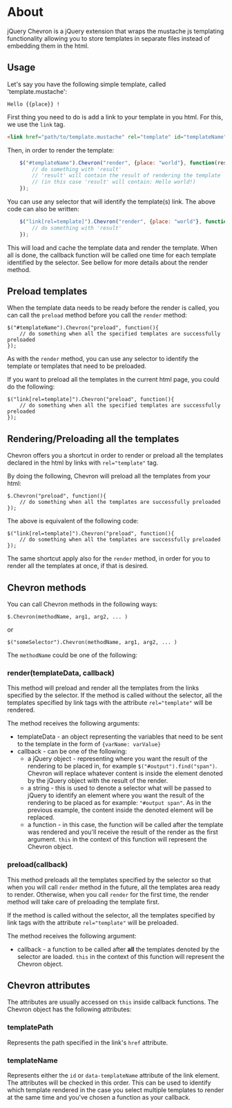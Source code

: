 # About

jQuery Chevron is a jQuery extension that wraps the mustache js templating functionality allowing you to store templates in separate files instead of embedding them in the html.

## Usage

Let's say you have the following simple template, called 'template.mustache':

```
Hello {{place}} !
```

First thing you need to do is add a link to your template in you html. For this, we use the `link` tag.

```html
<link href="path/to/template.mustache" rel="template" id="templateName"/>
```

Then, in order to render the template:

```js
	$("#templateName").Chevron("render", {place: "world"}, function(result){
		// do something with 'result'
		// 'result' will contain the result of rendering the template
		// (in this case 'result' will contain: Hello world!)
	});

```

You can use any selector that will identify the template(s) link. The above code can also be written:

```js
	$("link[rel=template]").Chevron("render", {place: "world"}, function(result){
		// do something with 'result'
	});

```

This will load and cache the template data and render the template. When all is done, the callback function will be called one time for each template identified by the selector. See bellow for more details about the render method.

## Preload templates

When the template data needs to be ready before the render is called, you can call the `preload` method before you call the `render` method:

	$("#templateName").Chevron("preload", function(){
		// do something when all the specified templates are successfully preloaded
	});

As with the `render` method, you can use any selector to identify the template or templates that need to be preloaded. 


If you want to preload all the templates in the current html page, you could do the following:

	$("link[rel=template]").Chevron("preload", function(){
		// do something when all the specified templates are successfully preloaded
	});


## Rendering/Preloading all the templates

Chevron offers you a shortcut in order to render or preload all the templates declared in the html by links with `rel="template"` tag.

By doing the following, Chevron will preload all the templates from your html:

	$.Chevron("preload", function(){
		// do something when all the templates are successfully preloaded
	});

The above is equivalent of the following code:

	$("link[rel=template]").Chevron("preload", function(){
		// do something when all the templates are successfully preloaded
	});

The same shortcut apply also for the `render` method, in order for you to render all the templates at once, if that is desired.


## Chevron methods

You can call Chevron methods in the following ways:

    $.Chevron(methodName, arg1, arg2, ... )

or

    $("someSelector").Chevron(methodName, arg1, arg2, ... )

The `methodName` could be one of the following: 

### render(templateData, callback)

This method will preload and render all the templates from the links specified by the selector. If the method is called without the selector, all the templates specified by link tags with the attribute `rel="template"` will be rendered.

The method receives the following arguments:

* templateData - an object representing the variables that need to be sent to the template in the form of `{varName: varValue}`
* callback - can be one of the following:
  * a jQuery object - representing where you want the result of the rendering to be placed in, for example `$("#output").find("span")`. Chevron will replace whatever content is inside the element denoted by the jQuery object with the result of the render.
  * a string - this is used to denote a selector what will be passed to jQuery to identify an element where you want the result of the rendering to be placed as for example: `"#output span"`. As in the previous example, the content inside the denoted element will be replaced.
  * a function - in this case, the function will be called after the template was rendered and you'll receive the result of the render as the first argument. `this` in the context of this function will represent the Chevron object.

### preload(callback)

This method preloads all the templates specified by the selector so that when you will call `render` method in the future, all the templates area ready to render. Otherwise, when you call `render` for the first time, the render method will take care of preloading the template first. 

If the method is called without the selector, all the templates specified by link tags with the attribute `rel="template"` will be preloaded.

The method receives the following argument:

* callback - a function to be called after **all** the templates denoted by the selector are loaded. `this` in the context of this function will represent the Chevron object.

## Chevron attributes

The attributes are usually accessed on `this` inside callback functions. The Chevron object has the following attributes:

### templatePath
Represents the path specified in the link's `href` attribute.
	
### templateName
Represents either the `id` or `data-templateName` attribute of the link element. The attributes will be checked in this order. This can be used to identify which template rendered in the case you select multiple templates to render at the same time and you've chosen a function as your callback.